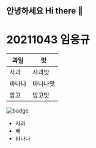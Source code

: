 
## 안녕하세요 Hi there 👋
# 20211043 임응규

|과일|맛|
|--------|--------|
|사과|사과맛|
|바나나|바나나맛|
|망고|망고맛|

 ![badge](https://img.shields.io/badge/Hanbit%20cat%20-Hello%20github-orange)

- 사과
- 배
- 바나나
